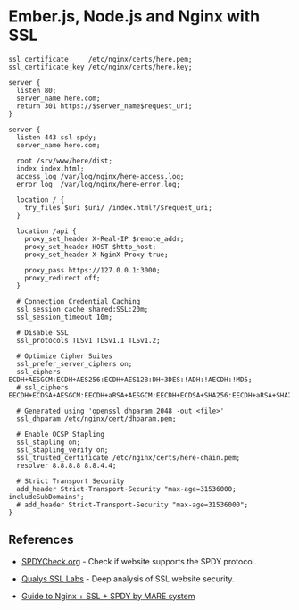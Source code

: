 Ember.js, Node.js and Nginx with SSL
====================================

```
ssl_certificate     /etc/nginx/certs/here.pem;
ssl_certificate_key /etc/nginx/certs/here.key;

server {
  listen 80;
  server_name here.com;
  return 301 https://$server_name$request_uri;
}

server {
  listen 443 ssl spdy;
  server_name here.com;

  root /srv/www/here/dist;
  index index.html;
  access_log /var/log/nginx/here-access.log;
  error_log  /var/log/nginx/here-error.log;

  location / {
    try_files $uri $uri/ /index.html?/$request_uri;
  }

  location /api {
    proxy_set_header X-Real-IP $remote_addr;
    proxy_set_header HOST $http_host;
    proxy_set_header X-NginX-Proxy true;

    proxy_pass https://127.0.0.1:3000;
    proxy_redirect off;
  }

  # Connection Credential Caching
  ssl_session_cache shared:SSL:20m;
  ssl_session_timeout 10m;

  # Disable SSL
  ssl_protocols TLSv1 TLSv1.1 TLSv1.2;

  # Optimize Cipher Suites
  ssl_prefer_server_ciphers on;
  ssl_ciphers ECDH+AESGCM:ECDH+AES256:ECDH+AES128:DH+3DES:!ADH:!AECDH:!MD5;
  # ssl_ciphers EECDH+ECDSA+AESGCM:EECDH+aRSA+AESGCM:EECDH+ECDSA+SHA256:EECDH+aRSA+SHA256:EECDH+ECDSA+SHA384:EECDH+ECDSA+SHA256:EECDH+aRSA+SHA384:EDH+aRSA+AESGCM:EDH+aRSA+SHA256:EDH+aRSA:EECDH:!aNULL:!eNULL:!MEDIUM:!LOW:!3DES:!MD5:!EXP:!PSK:!SRP:!DSS:!RC4:!SEED;

  # Generated using 'openssl dhparam 2048 -out <file>'
  ssl_dhparam /etc/nginx/cert/dhparam.pem;

  # Enable OCSP Stapling
  ssl_stapling on;
  ssl_stapling_verify on;
  ssl_trusted_certificate /etc/nginx/certs/here-chain.pem;
  resolver 8.8.8.8 8.8.4.4;

  # Strict Transport Security
  add_header Strict-Transport-Security "max-age=31536000; includeSubDomains";
  # add_header Strict-Transport-Security "max-age=31536000";
}
```

References
----------

* [SPDYCheck.org](http://spdycheck.org/) - Check if website supports the SPDY protocol.
* [Qualys SSL Labs](https://www.ssllabs.com/ssltest/) - Deep analysis of SSL website security.

* [Guide to Nginx + SSL + SPDY by MARE system](https://www.mare-system.de/guide-to-nginx-ssl-spdy-hsts/)
